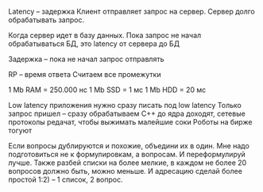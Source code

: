 Latency – задержка
Клиент отправляет запрос на сервер. Сервер долго обрабатывать запрос.

Когда сервер идет в базу данных. Пока запрос не начал обрабатываться БД, это latency от сервера до БД

Задержка – пока не начал запрос отправлять

RP – время ответа
Считаем все промежутки


1 Mb RAM = 250.000 нс
1 Mb SSD = 1 мс
1 Mb HDD = 20 мс


Low latency приложения нужно сразу писать под low latency
Только запрос пришел – сразу обрабатываем
C++ до ядра доходят, сетевые протоколы редачат, чтобы выжимать малейшие соки
Роботы на бирже тогуют

Если вопросы дублируются и похожие, объедини их в один. Мне надо подготовиться не к формулировкам, а вопросам. И переформулируй лучше. Также разбей списки на более мелкие, в каждом не более 20 вопросов должно быть, можно меньше. И адресацию сделай более простой 1:2) – 1 список, 2 вопрос.